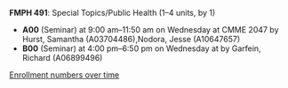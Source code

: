 **FMPH 491**: Special Topics/Public Health (1–4 units, by 1)

- **A00** (Seminar) at 9:00 am–11:50 am on Wednesday at CMME 2047 by Hurst, Samantha (A03704486),Nodora, Jesse (A10647657)
- **B00** (Seminar) at 4:00 pm–6:50 pm on Wednesday at   by Garfein, Richard (A06899496)

[Enrollment numbers over time](./FMPH491.tsv)
